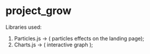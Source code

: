 # project_grow

Libraries used:
1) Particles.js -> ( particles effects on the landing page);
2) Charts.js -> ( interactive graph );
